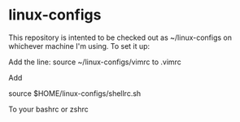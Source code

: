 # linux-configs

This repository is intented to be checked out as ~/linux-configs on whichever
machine I'm using.  To set it up:

Add the line:
source ~/linux-configs/vimrc
to .vimrc


Add

source $HOME/linux-configs/shellrc.sh

To your bashrc or zshrc
